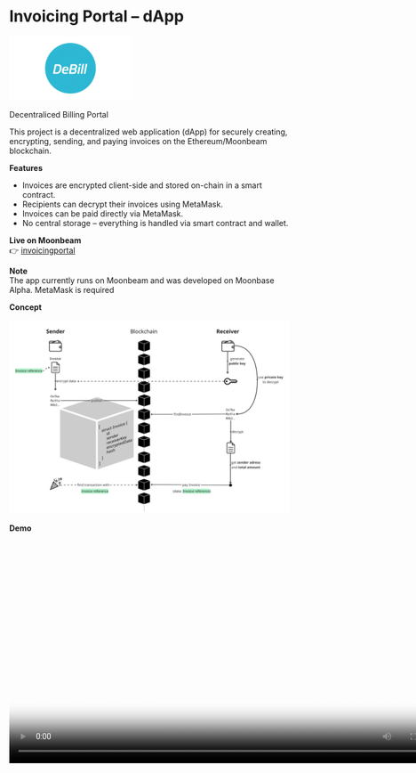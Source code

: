 # Invoicing Portal – dApp

<img src="public/DeBill.png" alt="Invoicing Portal Logo" width="220" />

Decentraliced Billing Portal

This project is a decentralized web application (dApp) for securely creating, encrypting, sending, and paying invoices on the Ethereum/Moonbeam blockchain.

**Features**
- Invoices are encrypted client-side and stored on-chain in a smart contract.
- Recipients can decrypt their invoices using MetaMask.
- Invoices can be paid directly via MetaMask.
- No central storage – everything is handled via smart contract and wallet.

**Live on Moonbeam**  
👉 [invoicingportal](https://invoicingportal.netlify.app)

**Note**  
The app currently runs on Moonbeam and was developed on Moonbase Alpha. MetaMask is required


**Concept**

![image](./docs/concept.png)

**Demo**

<video controls preload="metadata" width="800" poster="public/thumb-nail.png">
  <source src="./public/demo.mp4" type="video/mp4"/>
</video>